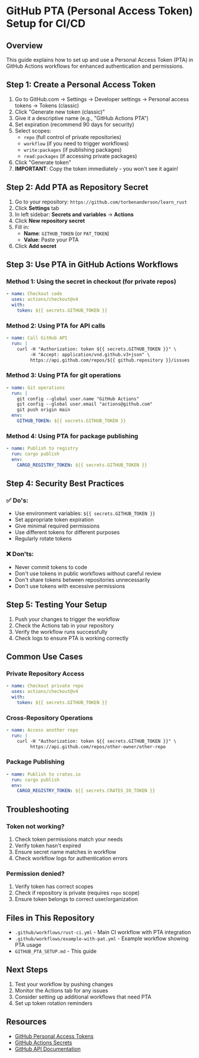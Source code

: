 # GitHub PTA (Personal Access Token) Setup for CI/CD

## Overview
This guide explains how to set up and use a Personal Access Token (PTA) in GitHub Actions workflows for enhanced authentication and permissions.

## Step 1: Create a Personal Access Token

1. Go to GitHub.com → Settings → Developer settings → Personal access tokens → Tokens (classic)
2. Click "Generate new token (classic)"
3. Give it a descriptive name (e.g., "GitHub Actions PTA")
4. Set expiration (recommend 90 days for security)
5. Select scopes:
   - `repo` (full control of private repositories)
   - `workflow` (if you need to trigger workflows)
   - `write:packages` (if publishing packages)
   - `read:packages` (if accessing private packages)
6. Click "Generate token"
7. **IMPORTANT**: Copy the token immediately - you won't see it again!

## Step 2: Add PTA as Repository Secret

1. Go to your repository: `https://github.com/torbenanderson/learn_rust`
2. Click **Settings** tab
3. In left sidebar: **Secrets and variables** → **Actions**
4. Click **New repository secret**
5. Fill in:
   - **Name**: `GITHUB_TOKEN` (or `PAT_TOKEN`)
   - **Value**: Paste your PTA
6. Click **Add secret**

## Step 3: Use PTA in GitHub Actions Workflows

### Method 1: Using the secret in checkout (for private repos)
```yaml
- name: Checkout code
  uses: actions/checkout@v4
  with:
    token: ${{ secrets.GITHUB_TOKEN }}
```

### Method 2: Using PTA for API calls
```yaml
- name: Call GitHub API
  run: |
    curl -H "Authorization: token ${{ secrets.GITHUB_TOKEN }}" \
         -H "Accept: application/vnd.github.v3+json" \
         https://api.github.com/repos/${{ github.repository }}/issues
```

### Method 3: Using PTA for git operations
```yaml
- name: Git operations
  run: |
    git config --global user.name "GitHub Actions"
    git config --global user.email "actions@github.com"
    git push origin main
  env:
    GITHUB_TOKEN: ${{ secrets.GITHUB_TOKEN }}
```

### Method 4: Using PTA for package publishing
```yaml
- name: Publish to registry
  run: cargo publish
  env:
    CARGO_REGISTRY_TOKEN: ${{ secrets.GITHUB_TOKEN }}
```

## Step 4: Security Best Practices

### ✅ Do's:
- Use environment variables: `${{ secrets.GITHUB_TOKEN }}`
- Set appropriate token expiration
- Give minimal required permissions
- Use different tokens for different purposes
- Regularly rotate tokens

### ❌ Don'ts:
- Never commit tokens to code
- Don't use tokens in public workflows without careful review
- Don't share tokens between repositories unnecessarily
- Don't use tokens with excessive permissions

## Step 5: Testing Your Setup

1. Push your changes to trigger the workflow
2. Check the Actions tab in your repository
3. Verify the workflow runs successfully
4. Check logs to ensure PTA is working correctly

## Common Use Cases

### Private Repository Access
```yaml
- name: Checkout private repo
  uses: actions/checkout@v4
  with:
    token: ${{ secrets.GITHUB_TOKEN }}
```

### Cross-Repository Operations
```yaml
- name: Access another repo
  run: |
    curl -H "Authorization: token ${{ secrets.GITHUB_TOKEN }}" \
         https://api.github.com/repos/other-owner/other-repo
```

### Package Publishing
```yaml
- name: Publish to crates.io
  run: cargo publish
  env:
    CARGO_REGISTRY_TOKEN: ${{ secrets.CRATES_IO_TOKEN }}
```

## Troubleshooting

### Token not working?
1. Check token permissions match your needs
2. Verify token hasn't expired
3. Ensure secret name matches in workflow
4. Check workflow logs for authentication errors

### Permission denied?
1. Verify token has correct scopes
2. Check if repository is private (requires `repo` scope)
3. Ensure token belongs to correct user/organization

## Files in This Repository

- `.github/workflows/rust-ci.yml` - Main CI workflow with PTA integration
- `.github/workflows/example-with-pat.yml` - Example workflow showing PTA usage
- `GITHUB_PTA_SETUP.md` - This guide

## Next Steps

1. Test your workflow by pushing changes
2. Monitor the Actions tab for any issues
3. Consider setting up additional workflows that need PTA
4. Set up token rotation reminders

## Resources

- [GitHub Personal Access Tokens](https://docs.github.com/en/authentication/keeping-your-account-and-data-secure/creating-a-personal-access-token)
- [GitHub Actions Secrets](https://docs.github.com/en/actions/security-guides/encrypted-secrets)
- [GitHub API Documentation](https://docs.github.com/en/rest) 